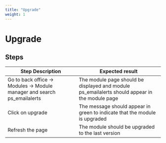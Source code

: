 ```yaml
---
title: "Upgrade"
weight: 1
---
```


# Upgrade
## Steps
| Step Description | Expected result |
| ----- | ----- |
| Go to back office -> Modules -> Module manager and search ps_emailalerts | The module page should be displayed and module ps_emailalerts should appear in the module page |
| Click on upgrade | The message should appear in green to indicate that the module is upgraded |
| Refresh the page | The module should be upgraded to the last version |
